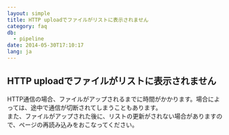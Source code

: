 ```yaml
---
layout: simple
title: HTTP uploadでファイルがリストに表示されません
category: faq
db:
  - pipeline
date: 2014-05-30T17:10:17
lang: ja
---
```


## HTTP uploadでファイルがリストに表示されません

HTTP通信の場合、ファイルがアップされるまでに時間がかかります。場合によっては、途中で通信が切断されてしまうこともあります。<br>また、ファイルがアップされた後に、リストの更新がされない場合がありますので、ページの再読み込みをおこなってください。